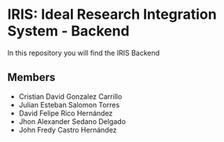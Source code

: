 # IRIS: Ideal Research Integration System - Backend

In this repository you will find the IRIS Backend

## Members
* Cristian David Gonzalez Carrillo
* Julian Esteban Salomon Torres
* David Felipe Rico Hernández
* Jhon Alexander Sedano Delgado
* John Fredy Castro Hernández
